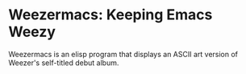 # Weezermacs: Keeping Emacs Weezy

Weezermacs is an elisp program that displays an ASCII art version of Weezer's self-titled debut album.
